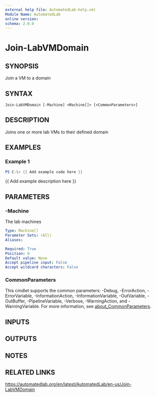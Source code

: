 ```yaml
---
external help file: AutomatedLab-help.xml
Module Name: AutomatedLab
online version:
schema: 2.0.0
---
```


# Join-LabVMDomain

## SYNOPSIS
Join a VM to a domain

## SYNTAX

```
Join-LabVMDomain [-Machine] <Machine[]> [<CommonParameters>]
```

## DESCRIPTION
Joins one or more lab VMs to their defined domain

## EXAMPLES

### Example 1
```powershell
PS C:\> {{ Add example code here }}
```

{{ Add example description here }}

## PARAMETERS

### -Machine
The lab machines

```yaml
Type: Machine[]
Parameter Sets: (All)
Aliases:

Required: True
Position: 0
Default value: None
Accept pipeline input: False
Accept wildcard characters: False
```

### CommonParameters
This cmdlet supports the common parameters: -Debug, -ErrorAction, -ErrorVariable, -InformationAction, -InformationVariable, -OutVariable, -OutBuffer, -PipelineVariable, -Verbose, -WarningAction, and -WarningVariable. For more information, see [about_CommonParameters](http://go.microsoft.com/fwlink/?LinkID=113216).

## INPUTS

## OUTPUTS

## NOTES

## RELATED LINKS
https://automatedlab.org/en/latest/AutomatedLab/en-us/Join-LabVMDomain
